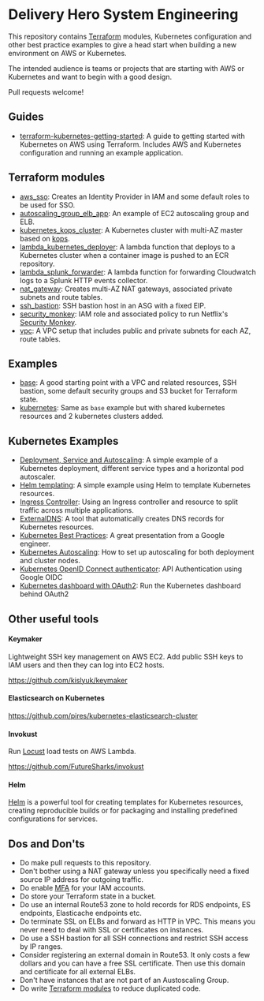 # Delivery Hero System Engineering

This repository contains [Terraform](https://www.terraform.io/) modules, Kubernetes configuration and other best practice examples to give a head start when building a new environment on AWS or Kubernetes.

The intended audience is teams or projects that are starting with AWS or Kubernetes and want to begin with a good design.

Pull requests welcome!

## Guides

- [terraform-kubernetes-getting-started](docs/terraform-kubernetes-getting-started.md): A guide to getting started with Kubernetes on AWS using Terraform. Includes AWS and Kubernetes configuration and running an example application.

## Terraform modules

- [aws_sso](terraform/aws/modules/aws_sso): Creates an Identity Provider in IAM and some default roles to be used for SSO.
- [autoscaling_group_elb_app](terraform/aws/modules/autoscaling_group_elb_app): An example of EC2 autoscaling group and ELB.
- [kubernetes_kops_cluster](terraform/aws/modules/kubernetes_kops_cluster): A Kubernetes cluster with multi-AZ master based on [kops](https://github.com/kubernetes/kops).
- [lambda_kubernetes_deployer](terraform/aws/modules/lambda_kubernetes_deployer): A lambda function that deploys to a Kubernetes cluster when a container image is pushed to an ECR repository.
- [lambda_splunk_forwarder](terraform/aws/modules/lambda_splunk_forwarder): A lambda function for forwarding Cloudwatch logs to a Splunk HTTP events collector.
- [nat_gateway](terraform/aws/modules/nat_gateway): Creates multi-AZ NAT gateways, associated private subnets and route tables.
- [ssh_bastion](terraform/aws/modules/ssh_bastion): SSH bastion host in an ASG with a fixed EIP.
- [security_monkey](terraform/aws/modules/security_monkey): IAM role and associated policy to run Netflix's [Security Monkey](https://github.com/Netflix/security_monkey).
- [vpc](terraform/aws/modules/vpc): A VPC setup that includes public and private subnets for each AZ, route tables.

## Examples

- [base](terraform/aws/examples/base): A good starting point with a VPC and related resources, SSH bastion, some default security groups and S3 bucket for Terraform state.
- [kubernetes](terraform/aws/examples/kubernetes): Same as `base` example but with shared kubernetes resources and 2 kubernetes clusters added.

## Kubernetes Examples

- [Deployment, Service and Autoscaling](kubernetes/examples/deployment_service): A simple example of a Kubernetes deployment, different service types and a horizontal pod autoscaler.
- [Helm templating](kubernetes/examples/helm): A simple example using Helm to template Kubernetes resources.
- [Ingress Controller](kubernetes/examples/ingress): Using an Ingress controller and resource to split traffic across multiple applications.
- [ExternalDNS](kubernetes/examples/external-dns): A tool that automatically creates DNS records for Kubernetes resources.
- [Kubernetes Best Practices](https://speakerdeck.com/thesandlord/kubernetes-best-practices): A great presentation from a Google engineer.
- [Kubernetes Autoscaling](kubernetes/examples/autoscaling): How to set up autoscaling for both deployment and cluster nodes.
- [Kubernetes OpenID Connect authenticator](kubernetes/examples/k8s-oidc-authenticator): API Authentication using Google OIDC
- [Kubernetes dashboard with OAuth2](kubernetes/examples/dashboard-oauth): Run the Kubernetes dashboard behind OAuth2

## Other useful tools

#### Keymaker

Lightweight SSH key management on AWS EC2. Add public SSH keys to IAM users and then they can log into EC2 hosts.

https://github.com/kislyuk/keymaker

#### Elasticsearch on Kubernetes

https://github.com/pires/kubernetes-elasticsearch-cluster

#### Invokust

Run [Locust](http://locust.io/) load tests on AWS Lambda.

https://github.com/FutureSharks/invokust

#### Helm

[Helm](https://github.com/kubernetes/helm) is a powerful tool for creating templates for Kubernetes resources, creating reproducible builds or for packaging and installing predefined configurations for services.

## Dos and Don'ts

- Do make pull requests to this repository.
- Don't bother using a NAT gateway unless you specifically need a fixed source IP address for outgoing traffic.
- Do enable [MFA](http://docs.aws.amazon.com/IAM/latest/UserGuide/id_credentials_mfa_enable_virtual.html) for your IAM accounts.
- Do store your Terraform state in a bucket.
- Do use an internal Route53 zone to hold records for RDS endpoints, ES endpoints, Elasticache endpoints etc.
- Do terminate SSL on ELBs and forward as HTTP in VPC. This means you never need to deal with SSL or certificates on instances.
- Do use a SSH bastion for all SSH connections and restrict SSH access by IP ranges.
- Consider registering an external domain in Route53. It only costs a few dollars and you can have a free SSL certificate. Then use this domain and certificate for all external ELBs.
- Don't have instances that are not part of an Austoscaling Group.
- Do write [Terraform modules](https://www.terraform.io/docs/configuration/modules.html) to reduce duplicated code.
